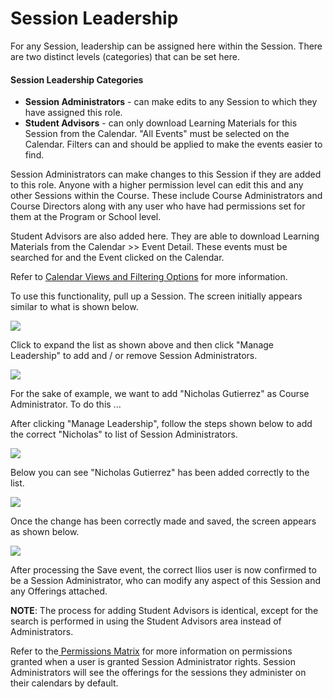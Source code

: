 # Session Leadership

For any Session, leadership can be assigned here within the Session. There are two distinct levels (categories) that can be set here.&#x20;

#### Session Leadership Categories

* **Session Administrators** - can make edits to any Session to which they have assigned this role.
* **Student Advisors** - can only download Learning Materials for this Session from the Calendar. "All Events" must be selected on the Calendar. Filters can and should be applied to make the events easier to find.

Session Administrators can make changes to this Session if they are added to this role. Anyone with a higher permission level can edit this and any other Sessions within the Course. These include Course Administrators and Course Directors along with any user who have had permissions set for them at the Program or School level.

Student Advisors are also added here. They are able to download Learning Materials from the Calendar >> Event Detail. These events must be searched for and the Event clicked on the Calendar.&#x20;

Refer to [Calendar Views and Filtering Options](https://iliosproject.gitbook.io/ilios-user-guide/dashboard/calendar-search-and-filter-options) for more information.

To use this functionality, pull up a Session. The screen initially appears similar to what is shown below.&#x20;

![](../../.gitbook/assets/sess\_ldrship1.png)

Click to expand the list as shown above and then click "Manage Leadership" to add and / or remove Session Administrators.

![](../../.gitbook/assets/sess\_ldrship2.png)

For the sake of example, we want to add "Nicholas Gutierrez" as Course Administrator. To do this ...

After clicking "Manage Leadership", follow the steps shown below to add the correct "Nicholas" to list of Session Administrators.

![](../../.gitbook/assets/sess\_ldrship3.png)

Below you can see "Nicholas Gutierrez" has been added correctly to the list.&#x20;

![](../../.gitbook/assets/sess\_ldrship4.png)

Once the change has been correctly made and saved, the screen appears as shown below.

![](../../.gitbook/assets/sess\_ldrship5.png)

After processing the Save event, the correct Ilios user is now confirmed to be a Session Administrator, who can modify any aspect of this Session and any Offerings attached.

**NOTE**: The process for adding Student Advisors is identical, except for the search is performed in using the Student Advisors area instead of Administrators.

Refer to the[ Permissions Matrix](https://www.dropbox.com/s/431sdj2bfoi3v1f/Ilios%20New%20Default%20Permissions%20Matrix.pdf?dl=0) for more information on permissions granted when a user is granted Session Administrator rights. Session Administrators will see the offerings for the sessions they administer on their calendars by default.
